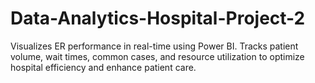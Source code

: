 # Data-Analytics-Hospital-Project-2
Visualizes ER performance in real-time using Power BI. Tracks patient volume, wait times, common cases, and resource utilization to optimize hospital efficiency and enhance patient care.
